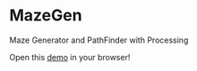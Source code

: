 # MazeGen
 Maze Generator and PathFinder with Processing

Open this [demo](https://juicetinliu.github.io/MazeGen) in your browser!
